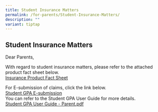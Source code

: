 ```yaml
---
title: Student Insurance Matters
permalink: /for-parents/Student-Insurance-Matters/
description: ""
variant: tiptap
---
```

<h2>Student Insurance Matters</h2>
<p>Dear Parents,</p>
<p>With regard to student insurance matters, please refer to the attached
product fact sheet below.
<br><a href="/files/Product_Fact_Sheet__Year_2025_.pdf" rel="noopener nofollow" target="_blank">Insurance Product Fact Sheet</a>
</p>
<p>For E-submission of claims, click the link below.
<br><a href="https://studentgpa.incomegroupins.com.sg/" rel="noopener nofollow" target="_blank">Student GPA E-submission</a>
<br>You can refer to the Student GPA User Guide for more details.
<br><a href="/files/Student%20GPA%20User%20Guide%20-%20Parent.pdf" rel="noopener noreferrer nofollow" target="_blank">Student GPA User Guide - Parent.pdf</a>
</p>